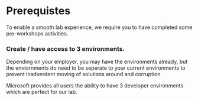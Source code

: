 # Prerequistes

To enable a smooth lab experience, we require you to have completed some pre-workshops activities.

### Create / have access to 3 environments. 

Depending on your employer, you may have the environments already, but the enviornments do need to be seperate to your current environments to prevent inadverdent moving of solutions around and corruption

Microsoft provides all users the ability to have 3 developer environments which are perfect for our lab.





